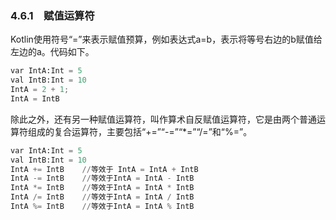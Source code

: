 ### 4.6.1　赋值运算符

Kotlin使用符号“=”来表示赋值预算，例如表达式a=b，表示将等号右边的b赋值给左边的a。代码如下。

```python
var IntA:Int = 5
val IntB:Int = 10
IntA = 2 + 1;
IntA = IntB
```

除此之外，还有另一种赋值运算符，叫作算术自反赋值运算符，它是由两个普通运算符组成的复合运算符，主要包括“+=”“-=”“*=”“/=”和“%=”。

```python
var IntA:Int = 5
val IntB:Int = 10
IntA += IntB    //等效于 IntA = IntA + IntB
IntA -= IntB    //等效于IntA = IntA - IntB
IntA *= IntB    //等效于IntA = IntA * IntB
IntA /= IntB    //等效于IntA = IntA / IntB
IntA %= IntB    //等效于IntA = IntA % IntB
```

